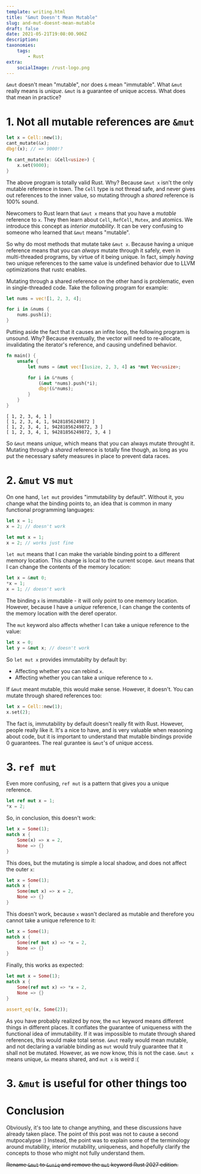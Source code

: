 ```yaml
---
template: writing.html
title: "&mut Doesn't Mean Mutable"
slug: and-mut-doesnt-mean-mutable
draft: false
date: 2021-05-21T19:08:00.906Z
description: 
taxonomies:
    tags:
        - Rust
extra:
    socialImage: /rust-logo.png
---
```


`&mut` doesn't mean "mutable", nor does `&` mean "immutable". What `&mut` really means is *unique*. `&mut` is a guarantee of unique access. What does that mean in practice?

# 1. Not all mutable references are `&mut`

```rust
let x = Cell::new(1);
cant_mutate(&x);
dbg!(x); // => 9000!?

fn cant_mutate(x: &Cell<usize>) {
    x.set(9000);
}
```

The above program is totally valid Rust. Why? Because `&mut x` isn't the only mutable reference in town. The `Cell` type is not thread safe, and never gives out references to the inner value, so mutating through a *shared* reference is 100% sound.

Newcomers to Rust learn that `&mut x` means that you have a *mutable* reference to `x`. They then learn about `Cell`, `RefCell`, `Mutex`, and atomics. We introduce this concept as *interior mutability*. It can be very confusing to someone who learned that `&mut` means "mutable".

So why do most methods that mutate take `&mut x`. Because having a unique reference means that you can *always* mutate through it safely, even in multi-threaded programs, by virtue of it being unique. In fact, simply *having* two unique references to the same value is undefined behavior due to LLVM optimizations that rustc enables.

Mutating through a shared reference on the other hand is problematic, even in single-threaded code. Take the following program for example:

```rust
let nums = vec![1, 2, 3, 4];

for i in &nums {
    nums.push(i);
}
```

Putting aside the fact that it causes an infite loop, the following program is unsound. Why? Because eventually, the vector will need to re-allocate, invalidating the iterator's reference, and causing undefined behavior.

```rust
fn main() {
    unsafe {
        let nums = &mut vec![1usize, 2, 3, 4] as *mut Vec<usize>;

        for i in &*nums {
            (&mut *nums).push(*i);
            dbg!(&*nums);
        }
    }
}
```
```
[ 1, 2, 3, 4, 1 ]
[ 1, 2, 3, 4, 1, 94281856249872 ]
[ 1, 2, 3, 4, 1, 94281856249872, 3 ]
[ 1, 2, 3, 4, 1, 94281856249872, 3, 4 ]
```

So `&mut` means *unique*, which means that you can always mutate throught it. Mutating through a *shared* reference is totally fine though, as long as you put the necessary safety measures in place to prevent data races.

# 2. `&mut` vs `mut`

On one hand, `let mut` provides "immutability by default". Without it, you change what the binding points to, an idea that is common in many functional programming languages:
```rust
let x = 1;
x = 2; // doesn't work

let mut x = 1;
x = 2; // works just fine
```

`let mut` means that I can make the variable binding point to a different memory location. This change is local to the current scope. `&mut` means that I can change the contents of the memory location:

```rust
let x = &mut 0;
*x = 1;
x = 1; // doesn't work
```

The binding `x` is immutable - it will only point to one memory location. However, because I have a *unique* reference, I can change the contents of the memory location with the deref operator.

The `mut` keyword also affects whether I can take a unique reference to the value:
```rust
let x = 0;
let y = &mut x; // doesn't work
```

So `let mut x` provides immutabilty by default by:

- Affecting whether you can rebind `x`.
- Affecting whether you can take a unique reference to `x`.

If `&mut` meant mutable, this would make sense. However, it doesn't. You can mutate through shared references too:

```rust
let x = Cell::new(1);
x.set(2);
```

The fact is, immutability by default doesn't really fit with Rust. However, people really like it. It's a nice to have, and is very valuable when reasoning about code, but it is important to understand that mutable bindings provide 0 guarantees. The real gurantee is `&mut`'s of unique access.

# 3. `ref mut`

Even more confusing, `ref mut` is a pattern that gives you a unique reference.
```rust
let ref mut x = 1;
*x = 2;
```

So, in conclusion, this doesn't work:

```rust
let x = Some(1);
match x {
    Some(x) => x = 2,
    None => {}
}
```

This does, but the mutating is simple a local shadow, and does not affect the outer `x`:
```rust
let x = Some(1);
match x {
    Some(mut x) => x = 2,
    None => {}
}
```

This doesn't work, because `x` wasn't declared as mutable and therefore you cannot take a unique reference to it:
```rust
let x = Some(1);
match x {
    Some(ref mut x) => *x = 2,
    None => {}
}
```

Finally, this works as expected:
```rust
let mut x = Some(1);
match x {
    Some(ref mut x) => *x = 2,
    None => {}
}

assert_eq!(x, Some(2));
```

As you have probably realized by now, the `mut` keyword means different things in different places. It conflates the guarantee of uniqueness with the functional idea of immutability. If it was impossible to mutate through shared references, this would make total sense. `&mut` really would mean mutable, and not declaring a variable binding as `mut` would truly guarantee that it shall not be mutated. However, as we now know, this is not the case. `&mut x` means unique, `&x` means shared, and `mut x` is weird :(

# 3. `&mut` is useful for other things too

# Conclusion

Obviously, it's too late to change anything, and these discussions have already taken place. The point of this post was not to cause a second mutpocalypse :) Instead, the point was to explain some of the terminology around mutability, interior mutability, uniqueness, and hopefully clarify the concepts to those who might not fully understand them.

~~Rename `&mut` to `&uniq` and remove the `mut` keyword Rust 2027 edition.~~
